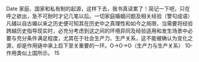 Date 家庭、国家和私有制的起源，这样下去，我书真读累了！简记一下吧，只在呼之欲出，急不可耐时才记几笔以后。一切家庭婚姻问题及相关经验（警句成语）凡辅以自古婚以来之历史便可知其在历史中之真理性和如今之局限，当需要将经验跨越历史指导现实时，必充分考虑到这之间的环境异同及经验适用和发生场景中必要与充分条件满足程度，尤其在于社会生产力、生产关系，这不能被确认为变化之源，却是作用链中承上启下至关重要的一环。O→O→O（生产力与生产关系） 10- 作用类似上国所示。 15
